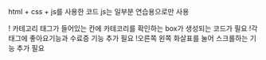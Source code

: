 html + css + js를 사용한 코드
js는 일부분 연습용으로만 사용

! 카테고리 태그가 들어있는 칸에 카테코리를 확인하는 box가 생성되는 코드가 필요
!각 태그에 좋아요기능과 수료증 기능 추가 필요
!오른쪽 왼쪽 화살표를 눌어 스크롤하는 기능 추가 필요
